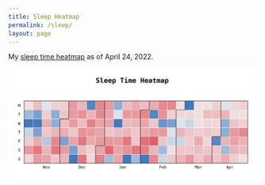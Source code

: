 ```yaml
---
title: Sleep Heatmap
permalink: /sleep/
layout: page
---
```


My [sleep time heatmap](https://github.com/aster-hu/sleepheatmap) as of <!-- modified_date starts -->April 24, 2022<!-- modified_date ends -->.

![sleep heatmap](https://github.com/aster-hu/sleepheatmap/blob/main/heatmap.png?raw=true)